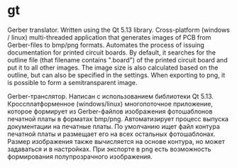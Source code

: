 # gt
Gerber translator. Written using the Qt 5.13 library. Cross-platform (windows / linux) multi-threaded application that generates images of PCB from Gerber-files to bmp/png formats. Automates the process of issuing documentation for printed circuit boards.
By default, it searches for the outline file (that filename contains ".board") of the printed circuit board and put it to all other images.
The image size is also calculated based on the outline, but can also be specified in the settings.
When exporting to png, it is possible to form a semitransparent image.

Gerber-транслятор. Написан с использованием библиотеки Qt 5.13. Кроссплатформенное (windows/linux) многопоточное приложение, которое формирует из Gerber-файлов изображения фотошаблонов печатной платы в форматах bmp/png. Автоматизирует процесс выпуска документации на печатные платы.
По умолчанию ищет файл контура печатной платы и размещает его на всех остальных фотошаблонах. 
Размер изображения также вычисляется на основе контура, но может задаваться и в настройках.
При экспорте в png есть возможность формирования полупрозрачного изображения.
